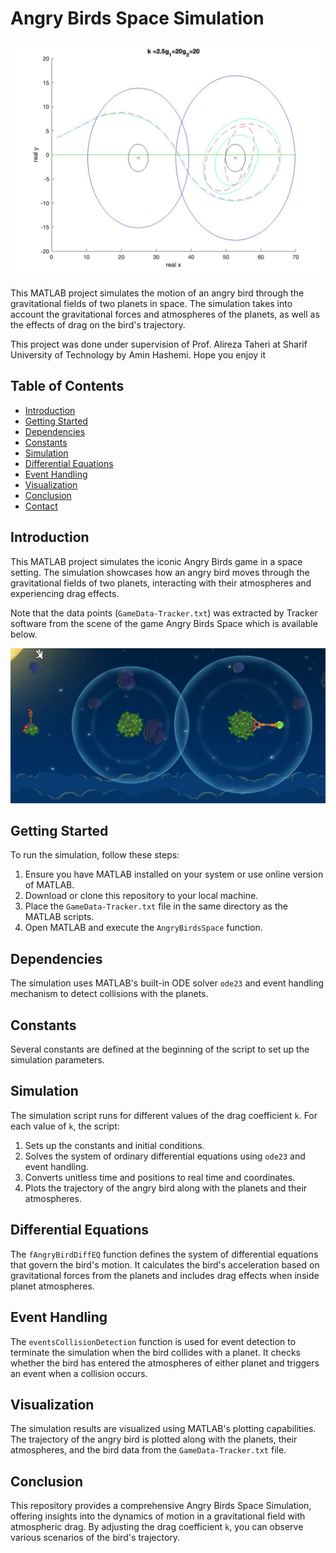 # Angry Birds Space Simulation

![Simulation Demo](Graph.jpg)

This MATLAB project simulates the motion of an angry bird through the gravitational fields of two planets in space. The simulation takes into account the gravitational forces and atmospheres of the planets, as well as the effects of drag on the bird's trajectory.

This project was done under supervision of Prof. Alireza Taheri at Sharif University of Technology by Amin Hashemi.
Hope you enjoy it
## Table of Contents
- [Introduction](#introduction)
- [Getting Started](#getting-started)
- [Dependencies](#dependencies)
- [Constants](#constants)
- [Simulation](#simulation)
- [Differential Equations](#differential-equations)
- [Event Handling](#event-handling)
- [Visualization](#visualization)
- [Conclusion](#conclusion)
- [Contact](#contact)

## Introduction
This MATLAB project simulates the iconic Angry Birds game in a space setting. The simulation showcases how an angry bird moves through the gravitational fields of two planets, interacting with their atmospheres and experiencing drag effects.

Note that the data points (`GameData-Tracker.txt`) was extracted by Tracker software from the scene of the game Angry Birds Space which is available below.

![Scene](GameShot.png)

## Getting Started
To run the simulation, follow these steps:
1. Ensure you have MATLAB installed on your system or use online version of MATLAB.
2. Download or clone this repository to your local machine.
3. Place the `GameData-Tracker.txt` file in the same directory as the MATLAB scripts.
4. Open MATLAB and execute the `AngryBirdsSpace` function.

## Dependencies
The simulation uses MATLAB's built-in ODE solver `ode23` and event handling mechanism to detect collisions with the planets.

## Constants
Several constants are defined at the beginning of the script to set up the simulation parameters.

## Simulation
The simulation script runs for different values of the drag coefficient `k`. For each value of `k`, the script:
1. Sets up the constants and initial conditions.
2. Solves the system of ordinary differential equations using `ode23` and event handling.
3. Converts unitless time and positions to real time and coordinates.
4. Plots the trajectory of the angry bird along with the planets and their atmospheres.

## Differential Equations
The `fAngryBirdDiffEQ` function defines the system of differential equations that govern the bird's motion. It calculates the bird's acceleration based on gravitational forces from the planets and includes drag effects when inside planet atmospheres.

## Event Handling
The `eventsCollisionDetection` function is used for event detection to terminate the simulation when the bird collides with a planet. It checks whether the bird has entered the atmospheres of either planet and triggers an event when a collision occurs.

## Visualization
The simulation results are visualized using MATLAB's plotting capabilities. The trajectory of the angry bird is plotted along with the planets, their atmospheres, and the bird data from the `GameData-Tracker.txt` file.

## Conclusion
This repository provides a comprehensive Angry Birds Space Simulation, offering insights into the dynamics of motion in a gravitational field with atmospheric drag. By adjusting the drag coefficient `k`, you can observe various scenarios of the bird's trajectory.

